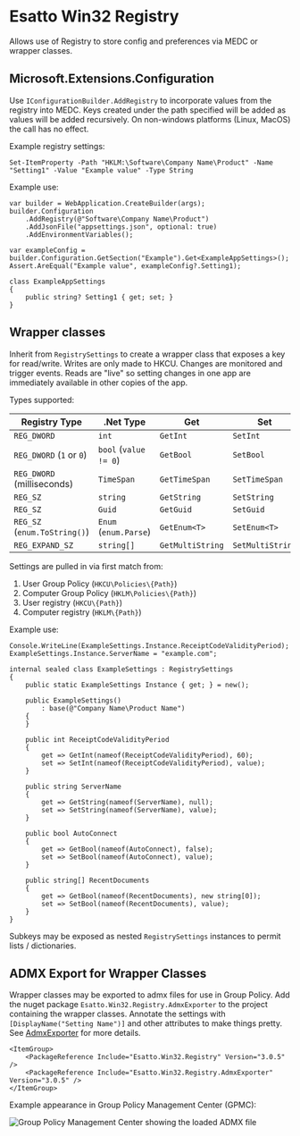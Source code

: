 ﻿# Esatto Win32 Registry

Allows use of Registry to store config and preferences via MEDC or wrapper classes.

## Microsoft.Extensions.Configuration

Use `IConfigurationBuilder.AddRegistry` to incorporate values from the registry into MEDC.  Keys
created under the path specified will be added as values will be added recursively.  On 
non-windows platforms (Linux, MacOS) the call has no effect.

Example registry settings:

    Set-ItemProperty -Path "HKLM:\Software\Company Name\Product" -Name "Setting1" -Value "Example value" -Type String

Example use:

    var builder = WebApplication.CreateBuilder(args);
    builder.Configuration
        .AddRegistry(@"Software\Company Name\Product")
        .AddJsonFile("appsettings.json", optional: true)
        .AddEnvironmentVariables();

    var exampleConfig = builder.Configuration.GetSection("Example").Get<ExampleAppSettings>();
    Assert.AreEqual("Example value", exampleConfig?.Setting1);

    class ExampleAppSettings 
    {
        public string? Setting1 { get; set; }
    }

## Wrapper classes

Inherit from `RegistrySettings` to create a wrapper class that exposes a key for 
read/write.  Writes are only made to HKCU.  Changes are monitored and trigger 
events.  Reads are "live" so setting changes in one app are immediately available 
in other copies of the app.

Types supported:

|Registry Type|.Net Type|Get|Set|
|-|-|-|-|
|`REG_DWORD`|`int`|`GetInt`|`SetInt`|
|`REG_DWORD` (`1` or `0`)|`bool` (`value != 0`)|`GetBool`|`SetBool`|
|`REG_DWORD` (milliseconds)|`TimeSpan`|`GetTimeSpan`|`SetTimeSpan`|
|`REG_SZ`|`string`|`GetString`|`SetString`|
|`REG_SZ`|`Guid`|`GetGuid`|`SetGuid`|
|`REG_SZ` (`enum.ToString()`)|`Enum` (`enum.Parse`)|`GetEnum<T>`|`SetEnum<T>`|
|`REG_EXPAND_SZ`|`string[]`|`GetMultiString`|`SetMultiString`|

Settings are pulled in via first match from:

1. User Group Policy (`HKCU\Policies\{Path}`)
2. Computer Group Policy (`HKLM\Policies\{Path}`)
3. User registry (`HKCU\{Path}`)
4. Computer registry (`HKLM\{Path}`)

Example use:

    Console.WriteLine(ExampleSettings.Instance.ReceiptCodeValidityPeriod);
    ExampleSettings.Instance.ServerName = "example.com";

    internal sealed class ExampleSettings : RegistrySettings
    {
        public static ExampleSettings Instance { get; } = new();

        public ExampleSettings()
            : base(@"Company Name\Product Name")
        {
        }

        public int ReceiptCodeValidityPeriod
        {
            get => GetInt(nameof(ReceiptCodeValidityPeriod), 60);
            set => SetInt(nameof(ReceiptCodeValidityPeriod), value);
        }

        public string ServerName
        {
            get => GetString(nameof(ServerName), null);
            set => SetString(nameof(ServerName), value);
        }

        public bool AutoConnect
        {
            get => GetBool(nameof(AutoConnect), false);
            set => SetBool(nameof(AutoConnect), value);
        }

        public string[] RecentDocuments
        {
            get => GetBool(nameof(RecentDocuments), new string[0]);
            set => SetBool(nameof(RecentDocuments), value);
        }
    }

Subkeys may be exposed as nested `RegistrySettings` instances to permit lists / dictionaries.

## ADMX Export for Wrapper Classes

Wrapper classes may be exported to admx files for use in Group Policy.  Add the nuget package
`Esatto.Win32.Registry.AdmxExporter` to the project containing the wrapper classes.
Annotate the settings with `[DisplayName("Setting Name")]` and other attributes to make things pretty.  See 
[AdmxExporter](https://github.com/mgaffigan/Esatto.Win32/tree/master/Esatto.Win32.Registry.AdmxExporter)
for more details.

```MSBuild
<ItemGroup>
    <PackageReference Include="Esatto.Win32.Registry" Version="3.0.5" />
    <PackageReference Include="Esatto.Win32.Registry.AdmxExporter" Version="3.0.5" />
</ItemGroup>
```

Example appearance in Group Policy Management Center (GPMC):

![Group Policy Management Center showing the loaded ADMX file](https://github.com/mgaffigan/Esatto.Win32/raw/master/Esatto.Win32.Registry/Readme_GPMC.png)